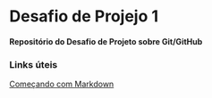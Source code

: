 # Desafio de Projejo 1
#### Repositório do Desafio de Projeto sobre Git/GitHub
### Links úteis
[Começando com Markdown](https://www.markdownguide.org/getting-started/)
